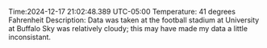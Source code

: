 Time:2024-12-17 21:02:48.389 UTC-05:00
Temperature: 41 degrees Fahrenheit
Description: Data was taken at the football stadium at University at Buffalo
Sky was relatively cloudy; this may have made my data a little inconsistant.